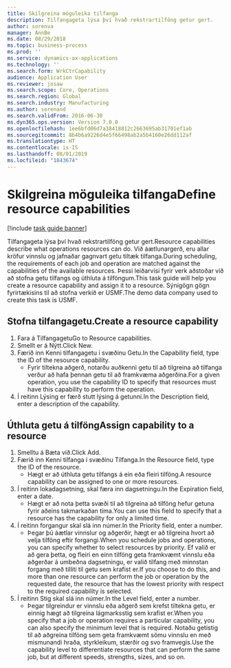 ```yaml
---
title: Skilgreina möguleika tilfanga
description: Tilfangageta lýsa því hvað rekstrartilföng getur gert.
author: sorenva
manager: AnnBe
ms.date: 08/29/2018
ms.topic: business-process
ms.prod: ''
ms.service: dynamics-ax-applications
ms.technology: ''
ms.search.form: WrkCtrCapability
audience: Application User
ms.reviewer: josaw
ms.search.scope: Core, Operations
ms.search.region: Global
ms.search.industry: Manufacturing
ms.author: sorenand
ms.search.validFrom: 2016-06-30
ms.dyn365.ops.version: Version 7.0.0
ms.openlocfilehash: 1ee6bfd06d7a38418812c2663695ab31701ef1ab
ms.sourcegitcommit: 8b4b6a9226d4e5f66498ab2a5b4160e26dd112af
ms.translationtype: HT
ms.contentlocale: is-IS
ms.lasthandoff: 08/01/2019
ms.locfileid: "1843674"
---
```

# <a name="define-resource-capabilities"></a><span data-ttu-id="596b9-103">Skilgreina möguleika tilfanga</span><span class="sxs-lookup"><span data-stu-id="596b9-103">Define resource capabilities</span></span>

[!include [task guide banner](../../includes/task-guide-banner.md)]

<span data-ttu-id="596b9-104">Tilfangageta lýsa því hvað rekstrartilföng getur gert.</span><span class="sxs-lookup"><span data-stu-id="596b9-104">Resource capabilities describe what operations resources can do.</span></span> <span data-ttu-id="596b9-105">Við áætlunargerð, eru allar kröfur vinnslu og jafnaðar gagnvart getu tiltæk tilfanga.</span><span class="sxs-lookup"><span data-stu-id="596b9-105">During scheduling, the requirements of each job and operation are matched against the capabilities of the available resources.</span></span> <span data-ttu-id="596b9-106">Þessi leiðarvísi fyrir verk aðstoðar við að stofna getu tilfangs og úthluta á tilföngum.</span><span class="sxs-lookup"><span data-stu-id="596b9-106">This task guide will help you create a resource capability and assign it to a resource.</span></span> <span data-ttu-id="596b9-107">Sýnigögn gögn fyrirtækisins til að stofna verkið er USMF.</span><span class="sxs-lookup"><span data-stu-id="596b9-107">The demo data company used to create this task is USMF.</span></span>


## <a name="create-a-resource-capability"></a><span data-ttu-id="596b9-108">Stofna tilfangagetu.</span><span class="sxs-lookup"><span data-stu-id="596b9-108">Create a resource capability</span></span>
1. <span data-ttu-id="596b9-109">Fara á Tilfangagetu</span><span class="sxs-lookup"><span data-stu-id="596b9-109">Go to Resource capabilities.</span></span>
2. <span data-ttu-id="596b9-110">Smellt er á Nýtt.</span><span class="sxs-lookup"><span data-stu-id="596b9-110">Click New.</span></span>
3. <span data-ttu-id="596b9-111">Færið inn Kenni tilfangagetu í svæðinu Getu.</span><span class="sxs-lookup"><span data-stu-id="596b9-111">In the Capability field, type the ID of the resource capability.</span></span>
    * <span data-ttu-id="596b9-112">Fyrir tiltekna aðgerð, notarðu auðkenni getu til að tilgreina að tilfanga verður að hafa þennan getu til að framkvæma aðgerðina.</span><span class="sxs-lookup"><span data-stu-id="596b9-112">For a given operation, you use the capability ID to specify that resources must have this capability to perform the operation.</span></span>  
4. <span data-ttu-id="596b9-113">Í reitinn Lýsing er færð stutt lýsing á getunni.</span><span class="sxs-lookup"><span data-stu-id="596b9-113">In the Description field, enter a description of the capability.</span></span>

## <a name="assign-capability-to-a-resource"></a><span data-ttu-id="596b9-114">Úthluta getu á tilföng</span><span class="sxs-lookup"><span data-stu-id="596b9-114">Assign capability to a resource</span></span>
1. <span data-ttu-id="596b9-115">Smelltu á Bæta við.</span><span class="sxs-lookup"><span data-stu-id="596b9-115">Click Add.</span></span>
2. <span data-ttu-id="596b9-116">Færið inn Kenni tilfanga í svæðinu Tilfanga.</span><span class="sxs-lookup"><span data-stu-id="596b9-116">In the Resource field, type the ID of the resource.</span></span>
    * <span data-ttu-id="596b9-117">Hægt er að úthluta getu tilfangs á ein eða fleiri tilföng.</span><span class="sxs-lookup"><span data-stu-id="596b9-117">A resource capability can be assigned to one or more resources.</span></span>  
3. <span data-ttu-id="596b9-118">Í reitinn lokadagsetning, skal færa inn dagsetningu.</span><span class="sxs-lookup"><span data-stu-id="596b9-118">In the Expiration field, enter a date.</span></span>
    * <span data-ttu-id="596b9-119">Hægt er að nota þetta svæði til að tilgreina að tilföng hefur getuna fyrir aðeins takmarkaðan tíma.</span><span class="sxs-lookup"><span data-stu-id="596b9-119">You can use this field to specify that a resource has the capability for only a limited time.</span></span>  
4. <span data-ttu-id="596b9-120">Í reitinn forgangur skal slá inn númer.</span><span class="sxs-lookup"><span data-stu-id="596b9-120">In the Priority field, enter a number.</span></span>
    * <span data-ttu-id="596b9-121">Þegar þú áætlar vinnslur og aðgerðir, hægt er að tilgreina hvort að velja tilföng eftir forgangi.</span><span class="sxs-lookup"><span data-stu-id="596b9-121">When you schedule jobs and operations, you can specify whether to select resources by priority.</span></span> <span data-ttu-id="596b9-122">Ef valið er að gera þetta, og fleiri en einn tilföng geta framkvæmt vinnslu eða aðgerðar á umbeðna dagsetningu, er valið tilfang með minnstan forgang með tilliti til getu sem krafist er.</span><span class="sxs-lookup"><span data-stu-id="596b9-122">If you choose to do this, and more than one resource can perform the job or operation by the requested date, the resource that has the lowest priority with respect to the required capability is selected.</span></span>  
5. <span data-ttu-id="596b9-123">Í reitinn Stig skal slá inn númer.</span><span class="sxs-lookup"><span data-stu-id="596b9-123">In the Level field, enter a number.</span></span>
    * <span data-ttu-id="596b9-124">Þegar tilgreindur er vinnslu eða aðgerð sem krefst tiltekna getu, er einnig hægt að tilgreina lágmarksstig sem krafist er.</span><span class="sxs-lookup"><span data-stu-id="596b9-124">When you specify that a job or operation requires a particular capability, you can also specify the minimum level that is required.</span></span> <span data-ttu-id="596b9-125">Notaðu getistig til að aðgreina tilföng sem geta framkvæmt sömu vinnslu en með mismunandi hraða, styrkleikum, stærðir og svo framvegis.</span><span class="sxs-lookup"><span data-stu-id="596b9-125">Use the capability level to differentiate resources that can perform the same job, but at different speeds, strengths, sizes, and so on.</span></span>  

